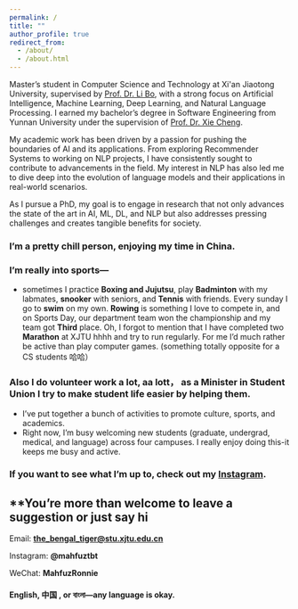 ```yaml
---
permalink: /
title: ""
author_profile: true
redirect_from: 
  - /about/
  - /about.html
---
```


Master’s student in Computer Science and Technology at Xi'an Jiaotong University, supervised by [Prof. Dr. Li Bo](https://gr.xjtu.edu.cn/web/boblee/2), with a strong focus on Artificial Intelligence, Machine Learning, Deep Learning, and Natural Language Processing. I earned my bachelor’s degree in Software Engineering from Yunnan University under the supervision of [Prof. Dr. Xie Cheng](http://www.sei.ynu.edu.cn/info/1023/1166.htm).<br/>

My academic work has been driven by a passion for pushing the boundaries of AI and its applications. From exploring Recommender Systems to working on NLP projects, I have consistently sought to contribute to advancements in the field. My interest in NLP has also led me to dive deep into the evolution of language models and their applications in real-world scenarios.<br/>

As I pursue a PhD, my goal is to engage in research that not only advances the state of the art in AI, ML, DL, and NLP but also addresses pressing challenges and creates tangible benefits for society. 



### I’m a pretty chill person, enjoying my time in China. 
### I’m really into sports—
- sometimes I practice **Boxing and Jujutsu**, play **Badminton** with my labmates, **snooker** with seniors, and **Tennis** with friends. Every sunday I go to **swim** on my own. **Rowing** is something I love to compete in, and on Sports Day, our department team won the championship and my team got **Third** place. Oh, I forgot to mention that I have completed two **Marathon** at XJTU hhhh and try to run regularly. For me I’d much rather be active than play computer games. (something totally opposite for a CS students 哈哈）

### Also I do volunteer work a lot, aa lott， as a Minister in Student Union I try to make student life easier by helping them. 
- I’ve put together a bunch of activities to promote culture, sports, and academics. 
- Right now, I’m busy welcoming new students (graduate, undergrad, medical, and language) across four campuses. I really enjoy doing this-it keeps me busy and active.

### If you want to see what I’m up to, check out my [Instagram](https://www.instagram.com/zoey_chen17/).

## **You’re more than welcome to leave a suggestion or just say hi
Email: **the_bengal_tiger@stu.xjtu.edu.cn** 

Instagram: **@mahfuztbt**

WeChat: **MahfuzRonnie**

#### English, 中国 , or বাংলা—any language is okay.
